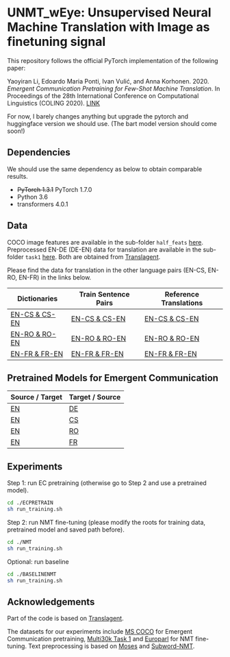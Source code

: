 # UNMT_wEye: Unsupervised Neural Machine Translation with Image as finetuning signal
This repository follows the official PyTorch implementation of the following paper: 

Yaoyiran Li, Edoardo Maria Ponti, Ivan Vulić, and Anna Korhonen. 2020. *Emergent Communication Pretraining for Few-Shot Machine Translation*. In Proceedings of the 28th International Conference on Computational Linguistics (COLING 2020). [LINK](https://www.aclweb.org/anthology/2020.coling-main.416.pdf)

For now, I barely changes anything but upgrade the pytorch and huggingface version we should use.
(The bart model version should come soon!)

## Dependencies
We should use the same dependency as below to obtain comparable results.
- ~~PyTorch 1.3.1~~ PyTorch 1.7.0
- Python 3.6
- transformers 4.0.1

## Data
COCO image features are available in the sub-folder `half_feats` [here](https://drive.google.com/open?id=14XUGgnXbt--rwfyM-raz9BKKJlnV1zXh). Preprocessed EN-DE (DE-EN) data for translation are available in the sub-folder `task1` [here](https://drive.google.com/open?id=14059L8cfNxxtR8jwRmOS45NmP0J7Rg9r). Both are obtained from [Translagent](https://github.com/facebookresearch/translagent).

Please find the data for translation in the other language pairs (EN-CS, EN-RO, EN-FR) in the links below.
 
| Dictionaries | Train Sentence Pairs | Reference Translations |
| ------------ | -------------------- | ---------------------- |
|  [EN-CS & CS-EN](https://drive.google.com/drive/folders/1yU-eEWE7QbfUho91Z5BvbfNWwuhnxEUL?usp=sharing) |  [EN-CS & CS-EN](https://drive.google.com/drive/folders/1X-AMqvo3sJdOrYtX6svb6xjapEuqv9l2?usp=sharing) | [EN-CS & CS-EN](https://drive.google.com/drive/folders/1jvq-iJS-Yo3zRz3wh4BMGJOwkGMe9pAg?usp=sharing) |
|  [EN-RO & RO-EN](https://drive.google.com/drive/folders/1c9MEgKBHkOs8mLnwelWnjUbNXZlXqWb6?usp=sharing) |  [EN-RO & RO-EN](https://drive.google.com/drive/folders/1NAFQ8GwV4CVGcTLKLXkJnEn3HI9IalgL?usp=sharing) | [EN-RO & RO-EN](https://drive.google.com/drive/folders/1Tc-1wSqoe7K4HXBiQzOc1gL1lp0IS6Cg?usp=sharing) |
|  [EN-FR & FR-EN](https://drive.google.com/drive/folders/1R3jvKwjFdzGNpqLSeChjeB7HoaRwcz5d?usp=sharing) |  [EN-FR & FR-EN](https://drive.google.com/drive/folders/1B7VLWSwQPOVZL96Q6t2jNcpzzF1ejk1m?usp=sharing) | [EN-FR & FR-EN](https://drive.google.com/drive/folders/1VP3DRNtCw1SimTeWJp--ARYBdklU5i8X?usp=sharing) |


## Pretrained Models for Emergent Communication
| Source / Target | Target / Source |
|---|---|
| [EN](https://drive.google.com/file/d/1PiAdeUuSjjlgfLMkEmTdD2EtPuPwUgq4/view?usp=sharing) | [DE](https://drive.google.com/file/d/16_pOVlQhqHnjv_LuyaAzYCHhRiCKrCvP/view?usp=sharing) |
| [EN](https://drive.google.com/file/d/1z0JbwMxgB32CYXn99RbdhHreZpzeME-1/view?usp=sharing) | [CS](https://drive.google.com/file/d/1WfQzwItzMEHnd0jzwSPFx1K806TMLjku/view?usp=sharing) |
| [EN](https://drive.google.com/file/d/1dvGcmjIg5bSMUR89abv_zPQo4TmuwXHF/view?usp=sharing) | [RO](https://drive.google.com/file/d/12_OXbnBpIRzwrBq1PDGCy-SJi0FwLpfq/view?usp=sharing) |
| [EN](https://drive.google.com/file/d/1cbQCTL6e1U6ctmKf1kVlYy9192V48QjK/view?usp=sharing) | [FR](https://drive.google.com/file/d/1MSM4pyXEVHve3fTqnaB5kY-HkqccMQAm/view?usp=sharing) |
## Experiments

Step 1: run EC pretraining (otherwise go to Step 2 and use a pretrained model).
```bash
cd ./ECPRETRAIN
sh run_training.sh
 ```
                         
Step 2: run NMT fine-tuning (please modify the roots for training data, pretrained model and saved path before).
```bash
cd ./NMT
sh run_training.sh
```

Optional: run baseline

```bash
cd ./BASELINENMT
sh run_training.sh
 ```
   

## Acknowledgements

Part of the code is based on [Translagent](https://github.com/facebookresearch/translagent). 

The datasets for our experiments include [MS COCO](http://cocodataset.org/#home) for Emergent Communication pretraining, [Multi30k Task 1](https://github.com/multi30k/dataset) and [Europarl](http://www.statmt.org/europarl/v7/) for NMT fine-tuning. Text preprocessing is based on [Moses](https://github.com/moses-smt/mosesdecoder "Moses") and [Subword-NMT](https://github.com/rsennrich/subword-nmt "Subword-NMT"). 

